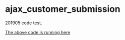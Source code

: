 # ajax_customer_submission

201905 code test.

[The above code is running here](https://jacklh-ctest.herokuapp.com/)
